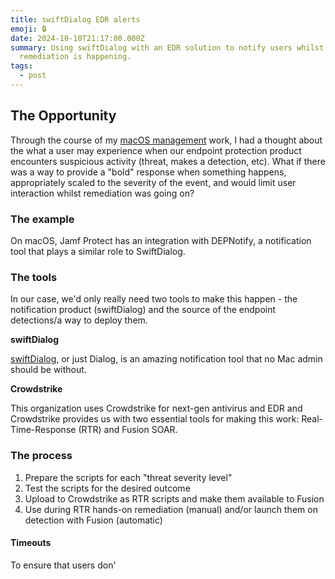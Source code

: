 ```yaml
---
title: swiftDialog EDR alerts
emoji: 🔒
date: 2024-10-10T21:17:00.000Z
summary: Using swiftDialog with an EDR solution to notify users whilst
  remediation is happening.
tags:
  - post
---
```

## The Opportunity

Through the course of my [macOS management](projects/macos-management-things/) work, I had a thought about the what a user may experience when our endpoint protection product encounters suspicious activity (threat, makes a detection, etc). What if there was a way to provide a "bold" response when something happens, appropriately scaled to the severity of the event, and would limit user interaction whilst remediation was going on?

### The example

On macOS, Jamf Protect has an integration with DEPNotify, a notification tool that plays a similar role to SwiftDialog.

### The tools

In our case, we'd only really need two tools to make this happen - the notification product (swiftDialog) and the source of the endpoint detections/a way to deploy them.

**swiftDialog**

[swiftDialog](https://github.com/swiftDialog/swiftDialog), or just Dialog, is an amazing notification tool that no Mac admin should be without.

**Crowdstrike** 

This organization uses Crowdstrike for next-gen antivirus and EDR and Crowdstrike provides us with two essential tools for making this work: Real-Time-Response (RTR) and Fusion SOAR.

### The process

1. Prepare the scripts for each "threat severity level"
2. Test the scripts for the desired outcome
3. Upload to Crowdstrike as RTR scripts and make them available to Fusion
4. Use during RTR hands-on remediation (manual) and/or launch them on detection with Fusion (automatic)

#### Timeouts

To ensure that users don'
